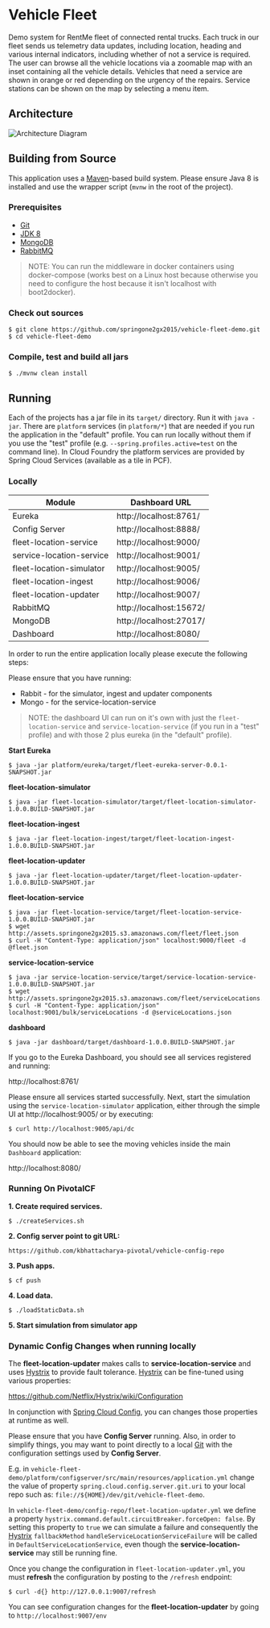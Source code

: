 Vehicle Fleet
=============

Demo system for RentMe fleet of connected rental trucks. Each truck in
our fleet sends us telemetry data updates, including location, heading
and various internal indicators, including whether of not a service is
required. The user can browse all the vehicle locations via a zoomable
map with an inset containing all the vehicle details. Vehicles that
need a service are shown in orange or red depending on the urgency of
the repairs. Service stations can be shown on the map by selecting a
menu item.

## Architecture

![Architecture Diagram](https://raw.githubusercontent.com/springone2gx2015/vehicle-fleet-demo/master/architecture.png)

## Building from Source

This application uses a [Maven][]-based build system. Please ensure
Java 8 is installed and use the wrapper script (`mvnw` in the root of
the project).

### Prerequisites

* [Git][]
* [JDK 8][]
* [MongoDB][]
* [RabbitMQ][]

> NOTE: You can run the middleware in docker containers using
> docker-compose (works best on a Linux host because otherwise you
> need to configure the host because it isn't localhost with
> boot2docker).

### Check out sources

	$ git clone https://github.com/springone2gx2015/vehicle-fleet-demo.git
    $ cd vehicle-fleet-demo

### Compile, test and build all jars

	$ ./mvnw clean install

## Running

Each of the projects has a jar file in its `target/` directory. Run it
with `java -jar`. There are `platform` services (in `platform/*`) that
are needed if you run the application in the "default" profile. You
can run locally without them if you use the "test" profile
(e.g. `--spring.profiles.active=test` on the command line). In Cloud
Foundry the platform services are provided by Spring Cloud Services
(available as a tile in PCF).

### Locally

| Module                     | Dashboard URL                   |
|----------------------------|---------------------------------|
| Eureka                     | http://localhost:8761/          |
| Config Server              | http://localhost:8888/          |
| fleet-location-service     | http://localhost:9000/          |
| service-location-service   | http://localhost:9001/          |
| fleet-location-simulator   | http://localhost:9005/          |
| fleet-location-ingest      | http://localhost:9006/          |
| fleet-location-updater     | http://localhost:9007/          |
| RabbitMQ                   | http://localhost:15672/         |
| MongoDB                    | http://localhost:27017/         |
| Dashboard                  | http://localhost:8080/          |

In order to run the entire application locally please execute the following steps:

Please ensure that you have running:

* Rabbit - for the simulator, ingest and updater components
* Mongo - for the service-location-service

> NOTE: the dashboard UI can run on it's own with just the
> `fleet-location-service` and `service-location-service` (if you run
> in a "test" profile) and with those 2 plus eureka (in the "default"
> profile).

**Start Eureka**

	$ java -jar platform/eureka/target/fleet-eureka-server-0.0.1-SNAPSHOT.jar

**fleet-location-simulator**

	$ java -jar fleet-location-simulator/target/fleet-location-simulator-1.0.0.BUILD-SNAPSHOT.jar

**fleet-location-ingest**

	$ java -jar fleet-location-ingest/target/fleet-location-ingest-1.0.0.BUILD-SNAPSHOT.jar

**fleet-location-updater**

	$ java -jar fleet-location-updater/target/fleet-location-updater-1.0.0.BUILD-SNAPSHOT.jar

**fleet-location-service**

	$ java -jar fleet-location-service/target/fleet-location-service-1.0.0.BUILD-SNAPSHOT.jar
	$ wget http://assets.springone2gx2015.s3.amazonaws.com/fleet/fleet.json
	$ curl -H "Content-Type: application/json" localhost:9000/fleet -d @fleet.json

**service-location-service**

	$ java -jar service-location-service/target/service-location-service-1.0.0.BUILD-SNAPSHOT.jar
	$ wget http://assets.springone2gx2015.s3.amazonaws.com/fleet/serviceLocations.json
	$ curl -H "Content-Type: application/json" localhost:9001/bulk/serviceLocations -d @serviceLocations.json

**dashboard**

	$ java -jar dashboard/target/dashboard-1.0.0.BUILD-SNAPSHOT.jar

If you go to the Eureka Dashboard, you should see all services registered and running:

http://localhost:8761/

Please ensure all services started successfully. Next, start the simulation using
the `service-location-simulator` application, either through the simple UI at http://localhost:9005/
or by executing:

	$ curl http://localhost:9005/api/dc

You should now be able to see the moving vehicles inside the main `Dashboard` application:

http://localhost:8080/

### Running On PivotalCF

**1. Create required services.**

	$ ./createServices.sh
	
**2. Config server point to git URL:** 

	https://github.com/kbhattacharya-pivotal/vehicle-config-repo
	
**3. Push apps.**

	$ cf push

**4. Load data.**

	$ ./loadStaticData.sh
	
**5. Start simulation from simulator app** 

### Dynamic Config Changes when running locally

The **fleet-location-updater** makes calls to **service-location-service** and uses
[Hystrix][] to provide fault tolerance. [Hystrix][] can be fine-tuned using various properties:

https://github.com/Netflix/Hystrix/wiki/Configuration

In conjunction with [Spring Cloud Config][], you can changes those properties at runtime as well.

Please ensure that you have **Config Server** running. Also, in order to simplify things,
you may want to point directly to a local [Git][] with the configuration settings used by **Config Server**.

E.g. in `vehicle-fleet-demo/platform/configserver/src/main/resources/application.yml`
change the value of property `spring.cloud.config.server.git.uri` to your local repo such as:
`file://${HOME}/dev/git/vehicle-fleet-demo`.

In `vehicle-fleet-demo/config-repo/fleet-location-updater.yml` we define a property
`hystrix.command.default.circuitBreaker.forceOpen: false`. By setting this property to `true`
we can simulate a failure and consequently the [Hystrix][] `fallbackMethod` `handleServiceLocationServiceFailure` will
be called in `DefaultServiceLocationService`, even though the **service-location-service** may still be running fine.

Once you change the configuration in `fleet-location-updater.yml`, you must **refresh** the
configuration by posting to the `/refresh` endpoint:

	$ curl -d{} http://127.0.0.1:9007/refresh

You can see configuration changes for the **fleet-location-updater** by going to `http://localhost:9007/env`

[Git]: https://help.github.com/articles/set-up-git/
[Hystrix]: https://github.com/Netflix/Hystrix
[JDK 8]: http://www.oracle.com/technetwork/java/javase/downloads
[Maven]: https://maven.apache.org/
[MongoDB]: https://www.mongodb.org/
[RabbitMQ]: https://www.rabbitmq.com/
[Spring Cloud Config]: http://cloud.spring.io/spring-cloud-config/
